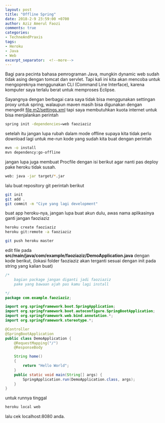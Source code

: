 ```yaml
---
layout: post
title: "Offline Spring"
date: 2018-2-9 23:59:00 +0700
author: Aziz Amerul Faozi
comments: true
categories: 
- TechneAndPraxis
tags:
- Heroku
- Java
- Web
excerpt_separator:  <!--more-->
---
```


Bagi para pecinta bahasa pemrograman Java, mungkin dynamic web sudah tidak asing dengan tomcat dan servlet. Tapi kali ini kita akan mencoba untuk mengopreknya menggunakan CLI (Command Line Interface), karena komputer saya terlalu berat untuk memproses Eclipse.

Sayangnya dengan berbagai cara saya tidak bisa menggunakan settingan proxy untuk spring, walaupun maven masih bisa digunakan dengan mengedit [file m2/settings.xml]() tapi saya membutuhkan kuota internet untuk bisa menjalankan perintah

```bash
spring init -dependencies=web faoziaziz
```

setelah itu jangan lupa rubah dalam mode offline supaya kita tidak perlu download lagi untuk me-run kode yang sudah kita buat dengan perintah

```bash
mvn -o install 
mvn dependency:go-offline
```

jangan lupa juga membuat Procfile dengan isi berikut agar nanti pas deploy pake heroku tidak susah.

```bash
web: java -jar target/*.jar
```

lalu buat repository git perintah berikut

```bash
git init
git add .
git commit -m "Ciye yang lagi development"
```

buat app heroku-nya, jangan lupa buat akun dulu, awas nama aplikasinya ganti jangan faoziaziz

```bash
heroku create faoziaziz
heroku git:remote -a faoziaziz

git push heroku master
```

edit file pada **src/main/java/com/example/faoziaziz/DemoApplication.java** dengan kode berikut, (lokasi folder faoziaziz akan terganti sesuai dengan init pada string yang kalian buat)

```java
/* 
  	bagian package jangan diganti jadi faoziaziz
  	pake yang bawaan ajah pas kamu lagi install 

*/
package com.example.faoziaziz;

import org.springframework.boot.SpringApplication;
import org.springframework.boot.autoconfigure.SpringBootApplication;
import org.springframework.web.bind.annotation.*;
import org.springframework.stereotype.*;

@Controller
@SpringBootApplication
public class DemoApplication {
	@RequestMapping("/")
	@ResponseBody

	String home()
	{
		return "Hello World";
	}
	public static void main(String[] args) {
		SpringApplication.run(DemoApplication.class, args);
	}
}
```
untuk runnya tinggal 

```bash
heroku local web
```
lalu cek localhost:8080 anda.

